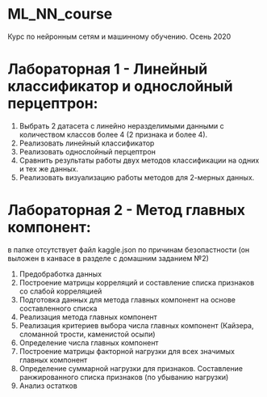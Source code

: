 # ML_NN_course
Курс по нейронным сетям и машинному обучению. Осень 2020

# Лабораторная 1 - Линейный классификатор и однослойный перцептрон:

1. Выбрать 2 датасета с линейно неразделимыми данными с количеством классов более 4 (2 признака и более 4).
2. Реализовать линейный классификатор
3. Реализовать однослойный перцептрон
4. Сравнить результаты работы двух методов классификации на одних и тех же данных.
5. Реализовать визуализацию работы методов для 2-мерных данных.

# Лабораторная 2 - Метод главных компонент:

в папке отсутствует файл kaggle.json по причинам безопастности (он выложен в канвасе в разделе с домашним заданием №2)

1. Предобработка данных
2. Построение матрицы корреляций и составление списка признаков со слабой корреляцией
3. Подготовка данных для метода главных компонент на основе составленного списка
4. Реализация метода главных компонент
5. Реализация критериев выбора числа главных компонент (Кайзера, сломанной трости, каменистой осыпи)
6. Определение числа главных компонент
7. Построение матрицы факторной нагрузки для всех значимых главных компонент
8. Определение суммарной нагрузки для признаков. Составление ранжированного списка признаков (по убыванию нагрузки)
9. Анализ остатков
